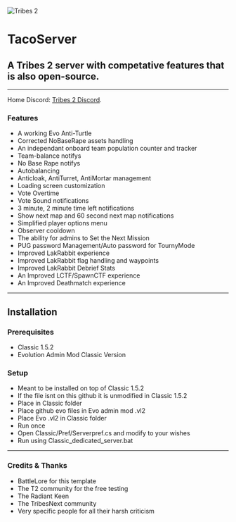 ![Tribes 2](https://i.imgur.com/V7lg8M8.jpg)  

# TacoServer
## A Tribes 2 server with competative features that is also open-source.

---


Home Discord: [Tribes 2 Discord](https://discord.gg/Y4muNvF).


### Features
 - A working Evo Anti-Turtle
 - Corrected NoBaseRape assets handling
 - An independant onboard team population counter and tracker
 - Team-balance notifys
 - No Base Rape notifys
 - Autobalancing
 - Anticloak, AntiTurret, AntiMortar management
 - Loading screen customization
 - Vote Overtime
 - Vote Sound notifications
 - 3 minute, 2 minute time left notifications
 - Show next map and 60 second next map notifications
 - Simplified player options menu
 - Observer cooldown
 - The ability for admins to Set the Next Mission
 - PUG password Management/Auto password for TournyMode
 - Improved LakRabbit experience
 - Improved LakRabbit flag handling and waypoints
 - Improved LakRabbit Debrief Stats
 - An Improved LCTF/SpawnCTF experience
 - An Improved Deathmatch experience



---


## Installation


### Prerequisites
 - Classic 1.5.2
 - Evolution Admin Mod Classic Version


### Setup
 - Meant to be installed on top of Classic 1.5.2
 - If the file isnt on this github it is unmodified in Classic 1.5.2
 - Place in Classic folder
 - Place github evo files in Evo admin mod .vl2
 - Place Evo .vl2 in Classic folder
 - Run once
 - Open Classic/Pref/Serverpref.cs and modify to your wishes
 - Run using Classic_dedicated_server.bat

----

### Credits & Thanks
 - BattleLore for this template
 - The T2 community for the free testing
 - The Radiant Keen
 - The TribesNext community
 - Very specific people for all their harsh criticism
